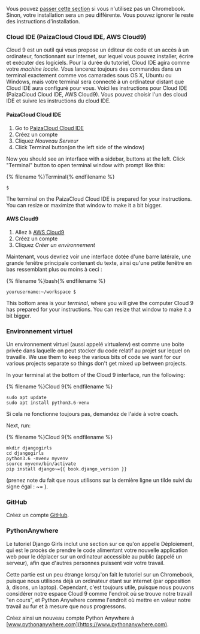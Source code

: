Vous pouvez [passer cette section](http://tutorial.djangogirls.org/en/installation/#install-python) si vous n'utilisez pas un Chromebook. Sinon, votre installation sera un peu différente. Vous pouvez ignorer le reste des instructions d'installation.

### Cloud IDE (PaizaCloud Cloud IDE, AWS Cloud9)

Cloud 9 est un outil qui vous propose un éditeur de code et un accès à un ordinateur, fonctionnant sur Internet, sur lequel vous pouvez installer, écrire et exécuter des logiciels. Pour la durée du tutoriel, Cloud IDE agira comme votre *machine locale*. Vous lancerez toujours des commandes dans un terminal exactement comme vos camarades sous OS X, Ubuntu ou Windows, mais votre terminal sera connecté à un ordinateur distant que Cloud IDE aura configuré pour vous. Voici les instructions pour Cloud IDE (PaizaCloud Cloud IDE, AWS Cloud9). Vous pouvez choisir l'un des cloud IDE et suivre les instructions du cloud IDE.

#### PaizaCloud Cloud IDE

1. Go to [PaizaCloud Cloud IDE](https://paiza.cloud/)
2. Créez un compte
3. Cliquez *Nouveau Serveur*
4. Click Terminal button(on the left side of the window)

Now you should see an interface with a sidebar, buttons at the left. Click "Terminal" button to open terminal window with prompt like this:

{% filename %}Terminal{% endfilename %}

    $
    

The terminal on the PaizaCloud Cloud IDE is prepared for your instructions. You can resize or maximize that window to make it a bit bigger.

#### AWS Cloud9

1. Allez à [AWS Cloud9](https://aws.amazon.com/cloud9/)
2. Créez un compte
3. Cliquez *Créer un environnement*

Maintenant, vous devriez voir une interface dotée d'une barre latérale, une grande fenêtre principale contenant du texte, ainsi qu'une petite fenêtre en bas ressemblant plus ou moins à ceci :

{% filename %}bash{% endfilename %}

    yourusername:~/workspace $
    

This bottom area is your *terminal*, where you will give the computer Cloud 9 has prepared for your instructions. You can resize that window to make it a bit bigger.

### Environnement virtuel

Un environnement virtuel (aussi appelé virtualenv) est comme une boite privée dans laquelle on peut stocker du code relatif au projet sur lequel on travaille. We use them to keep the various bits of code we want for our various projects separate so things don't get mixed up between projects.

In your terminal at the bottom of the Cloud 9 interface, run the following:

{% filename %}Cloud 9{% endfilename %}

    sudo apt update
    sudo apt install python3.6-venv
    

Si cela ne fonctionne toujours pas, demandez de l'aide à votre coach.

Next, run:

{% filename %}Cloud 9{% endfilename %}

    mkdir djangogirls
    cd djangogirls
    python3.6 -mvenv myvenv
    source myvenv/bin/activate
    pip install django~={{ book.django_version }}
    

(prenez note du fait que nous utilisons sur la dernière ligne un tilde suivi du signe égal : ~= ).

### GitHub

Créez un compte [GitHub](https://github.com).

### PythonAnywhere

Le tutoriel Django Girls inclut une section sur ce qu'on appelle Déploiement, qui est le procès de prendre le code alimentant votre nouvelle application web pour le déplacer sur un ordinateur accessible au public (appelé un serveur), afin que d'autres personnes puissent voir votre travail.

Cette partie est un peu étrange lorsqu'on fait le tutoriel sur un Chromebook, puisque nous utilisons déjà un ordinateur étant sur internet (par opposition à, disons, un laptop). Cependant, c'est toujours utile, puisque nous pouvons considérer notre espace Cloud 9 comme l'endroit où se trouve notre travail "en cours", et Python Anywhere comme l'endroit où mettre en valeur notre travail au fur et à mesure que nous progressons.

Créez ainsi un nouveau compte Python Anywhere à [www.pythonanywhere.com](https://www.pythonanywhere.com).